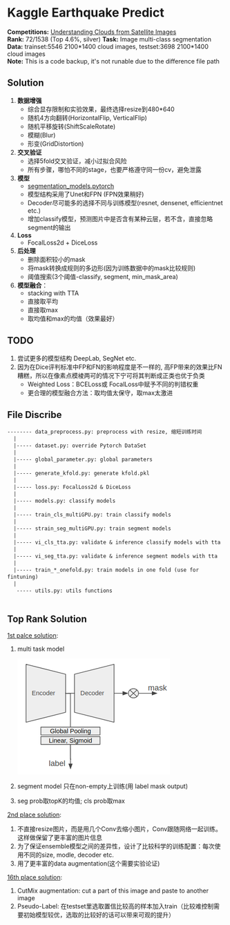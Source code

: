 # Kaggle Earthquake Predict

__Competitions:__ [Understanding Clouds from Satellite Images](https://www.kaggle.com/c/understanding_cloud_organization)  
__Rank:__ 72/1538 (Top 4.6%, silver) 
__Task:__ Image multi-class segmentation  
__Data:__ trainset:5546 2100\*1400 cloud images, testset:3698 2100\*1400 cloud images  
__Note:__ This is a code backup, it's not runable due to the difference file path  



## Solution  

1. __数据增强__
	* 综合显存限制和实验效果，最终选择resize到480*640  
	* 随机4方向翻转(HorizontalFlip, VerticalFlip)  
	* 随机平移旋转(ShiftScaleRotate)  
	* 模糊(Blur)  
	* 形变(GridDistortion)  
2. __交叉验证__
	* 选择5fold交叉验证，减小过拟合风险  
	* 所有步骤，哪怕不同的stage，也要严格遵守同一份cv，避免泄露  
3. __模型__
	* [segmentation_models.pytorch](https://github.com/qubvel/segmentation_models.pytorch)  
	* 模型结构采用了Unet和FPN (FPN效果稍好)  
	* Decoder尽可能多的选择不同与训练模型(resnet, densenet, efficientnet etc.)  
	* 增加classify模型，预测图片中是否含有某种云层，若不含，直接忽略segment的输出  
4. __Loss__  
   * FocalLoss2d + DiceLoss  
5. __后处理__
   * 删除面积较小的mask  
   * 将mask转换成规则的多边形(因为训练数据中的mask比较规则)  
   * 阈值搜索(3个阈值-classify, segment, min_mask_area)  
6. __模型融合__：
   * stacking with TTA
   * 直接取平均    
   * 直接取max  
   * 取均值和max的均值（效果最好）

##  TODO

1. 尝试更多的模型结构 DeepLab, SegNet etc.  
2. 因为在Dice评判标准中FP和FN的影响程度是不一样的, 高FP带来的效果比FN糟糕，所以在像素点模棱两可的情况下宁可将其判断成正类也优于负类  
   * Weighted Loss：BCELoss或 FocalLoss中赋予不同的判错权重  
   * 更合理的模型融合方法：取均值太保守，取max太激进  


## File Discribe
```
-------- data_preprocess.py: preprocess with resize, 缩短训练时间
  |
  |----- dataset.py: override Pytorch DataSet
  |
  |----- global_parameter.py: global parameters
  |
  |----- generate_kfold.py: generate kfold.pkl
  |
  |----- loss.py: FocalLoss2d & DiceLoss
  |
  |----- models.py: classify models
  |
  |----- train_cls_multiGPU.py: train classify models
  |
  |----- strain_seg_multiGPU.py: train segment models
  |
  |----- vi_cls_tta.py: validate & inference classify models with tta
  |
  |----- vi_seg_tta.py: validate & inference segment models with tta
  |
  |----- train_*_onefold.py: train models in one fold (use for fintuning)
  |
   ----- utils.py: utils functions


```


## Top Rank Solution  
[1st palce solution](https://www.kaggle.com/c/understanding_cloud_organization/discussion/118080#latest-679820):  

1. multi task model  

   ![Alt text](1st_solution.png)

2. segment model 只在non-empty上训练(用 label mask output)  

3. seg prob取topK的均值; cls prob取max  

[2nd place solution](https://www.kaggle.com/c/understanding_cloud_organization/discussion/118255#latest-680162):  

1. 不直接resize图片，而是用几个Conv去缩小图片，Conv跟随网络一起训练。这样做保留了更丰富的图片信息  
2. 为了保证ensemble模型之间的差异性，设计了比较科学的训练配置：每次使用不同的size, modle, decoder etc.   
3. 用了更丰富的data augmentation(这个需要实验论证)  

[16th place solution](https://www.kaggle.com/c/understanding_cloud_organization/discussion/118065#latest-678494):

1. CutMix augmentation: cut a part of this image and paste to another image  
2. Pseudo-Label: 在testset里选取置信比较高的样本加入train（比较难控制需要初始模型较优，选取的比较好的话可以带来可观的提升）  